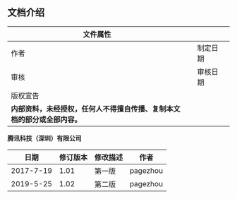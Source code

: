## 文档介绍

|文件属性| | | |
| --- |--- | --- | --- |
|作者|  | 	制定日期|  |
|审核|  |  审核日期|       |
|版权宣告 |
|**内部资料，未经授权，任何人不得擅自传播、复制本文档的部分或全部内容。** |


**腾讯科技（深圳）有限公司**

|日期|修订版本|修改描述|作者|
| -- | -- | -- | -- |
|2017-7-19|1.01|第一版|pagezhou|
|2019-5-25|1.02|第二版|pagezhou|
